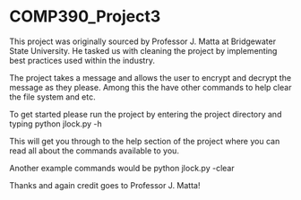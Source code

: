 # COMP390_Project3


This project was originally sourced by Professor J. Matta at Bridgewater State University. He tasked us with cleaning
the project by implementing best practices used within the industry. 

The project takes a message and allows the user to encrypt and decrypt the message as they please. Among this the have 
other commands to help clear the file system and etc.

To get started please run the project by entering the project directory and typing python jlock.py -h

This will get you through to the help section of the project where you can read all about the commands available to you.

Another example commands would be python jlock.py -clear

Thanks and again credit goes to Professor J. Matta!